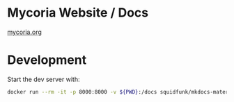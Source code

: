 # Mycoria Website / Docs

[mycoria.org](mycoria.org)

# Development

Start the dev server with:

``` sh
docker run --rm -it -p 8000:8000 -v ${PWD}:/docs squidfunk/mkdocs-material
```
